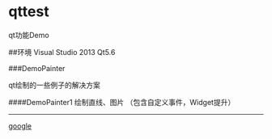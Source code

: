 # qttest
qt功能Demo

##环境
Visual Studio 2013
Qt5.6

###DemoPainter

qt绘制的一些例子的解决方案

####DemoPainter1
绘制直线、图片
（包含自定义事件，Widget提升）

- - - - -
[google](http://www.google.com)